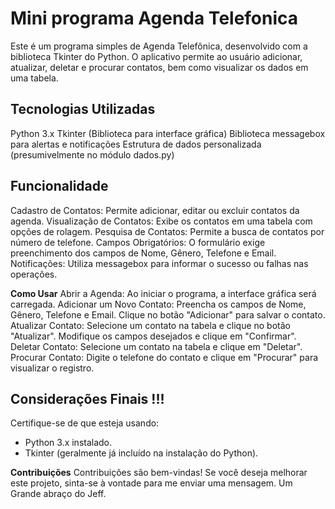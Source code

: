 # Mini programa Agenda Telefonica

Este é um programa simples de Agenda Telefônica, desenvolvido com a biblioteca Tkinter do Python. O aplicativo permite ao usuário adicionar, atualizar, deletar e procurar contatos, bem como visualizar os dados em uma tabela.

## Tecnologias Utilizadas

Python 3.x
Tkinter (Biblioteca para interface gráfica)
Biblioteca messagebox para alertas e notificações
Estrutura de dados personalizada (presumivelmente no módulo dados.py)

## Funcionalidade

Cadastro de Contatos: Permite adicionar, editar ou excluir contatos da agenda.
Visualização de Contatos: Exibe os contatos em uma tabela com opções de rolagem.
Pesquisa de Contatos: Permite a busca de contatos por número de telefone.
Campos Obrigatórios: O formulário exige preenchimento dos campos de Nome, Gênero, Telefone e Email.
Notificações: Utiliza messagebox para informar o sucesso ou falhas nas operações.

**Como Usar**
Abrir a Agenda: Ao iniciar o programa, a interface gráfica será carregada.
Adicionar um Novo Contato:
Preencha os campos de Nome, Gênero, Telefone e Email.
Clique no botão "Adicionar" para salvar o contato.
Atualizar Contato:
Selecione um contato na tabela e clique no botão "Atualizar".
Modifique os campos desejados e clique em "Confirmar".
Deletar Contato:
Selecione um contato na tabela e clique em "Deletar".
Procurar Contato:
Digite o telefone do contato e clique em "Procurar" para visualizar o registro.

## Considerações Finais !!!
Certifique-se de que esteja usando:
- Python 3.x instalado.
- Tkinter (geralmente já incluído na instalação do Python).

**Contribuições**
Contribuições são bem-vindas! Se você deseja melhorar este projeto, sinta-se à vontade para me enviar uma mensagem. Um Grande abraço do Jeff.
